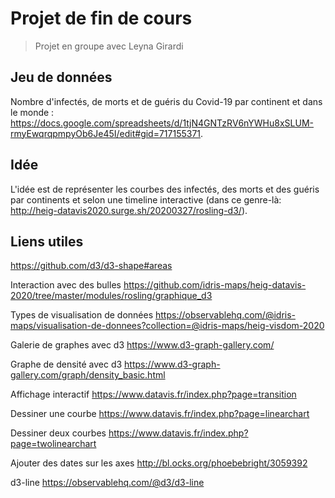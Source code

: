 # Projet de fin de cours

> Projet en groupe avec Leyna Girardi
>

## Jeu de données

Nombre d'infectés, de morts et de guéris du Covid-19 par continent et dans le monde :
https://docs.google.com/spreadsheets/d/1tjN4GNTzRV6nYWHu8xSLUM-rmyEwqrqpmpyOb6Je45I/edit#gid=717155371.

## Idée

L'idée est de représenter les courbes des infectés, des morts et des guéris par continents et selon une timeline interactive (dans ce genre-là: http://heig-datavis2020.surge.sh/20200327/rosling-d3/).

## Liens utiles

https://github.com/d3/d3-shape#areas

Interaction avec des bulles
https://github.com/idris-maps/heig-datavis-2020/tree/master/modules/rosling/graphique_d3

Types de visualisation de données
https://observablehq.com/@idris-maps/visualisation-de-donnees?collection=@idris-maps/heig-visdom-2020

Galerie de graphes avec d3
https://www.d3-graph-gallery.com/

Graphe de densité avec d3
https://www.d3-graph-gallery.com/graph/density_basic.html

Affichage interactif
https://www.datavis.fr/index.php?page=transition

Dessiner une courbe
https://www.datavis.fr/index.php?page=linearchart

Dessiner deux courbes
https://www.datavis.fr/index.php?page=twolinearchart

Ajouter des dates sur les axes
http://bl.ocks.org/phoebebright/3059392

d3-line
https://observablehq.com/@d3/d3-line
